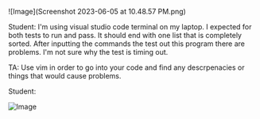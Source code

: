![Image](Screenshot 2023-06-05 at 10.48.57 PM.png)

Student: I'm using visual studio code terminal on my laptop.
I expected for both tests to run and pass. It should end with one list that is completely sorted. After inputting the commands the test out this program there are problems. I'm not sure why the test is timing out.

TA: Use vim in order to go into your code and find any descrpenacies or things that would cause problems.

Student: 

![Image]()

